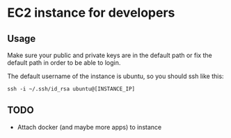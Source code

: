 # EC2 instance for developers

## Usage
Make sure your public and private keys are in the default path or fix the default path in order to be able to login.

The default username of the instance is ubuntu, so you should ssh like this:

`ssh -i ~/.ssh/id_rsa ubuntu@[INSTANCE_IP] `

## TODO
- Attach docker (and maybe more apps) to instance 
